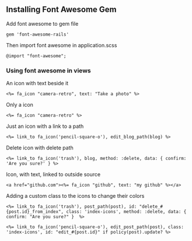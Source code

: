 ## Installing Font Awesome Gem

Add font awesome to gem file

```gem 'font-awesome-rails'```

Then import font awesome in application.scss

```@import "font-awesome";```

### Using font awesome in views

An icon with text beside it

```<%= fa_icon "camera-retro", text: "Take a photo" %>```

Only a icon

```<%= fa_icon "camera-retro" %>```

Just an icon with a link to a path

```<%= link_to fa_icon('pencil-square-o'), edit_blog_path(blog) %> ```

Delete icon with delete path

```<%= link_to fa_icon('trash'), blog, method: :delete, data: { confirm: 'Are you sure?' } %>```

Icon, with text, linked to outside source

```<a href="github.com"><%= fa_icon "github", text: "my github" %></a>```

Adding a custom class to the icons to change their colors

```<%= link_to fa_icon('trash'), post_path(post), id: "delete_#{post.id}_from_index", class: 'index-icons', method: :delete, data: { confirm: "Are you sure?" }  %>```

```<%= link_to fa_icon('pencil-square-o'), edit_post_path(post), class: 'index-icons', id: "edit_#{post.id}" if policy(post).update? %>```

